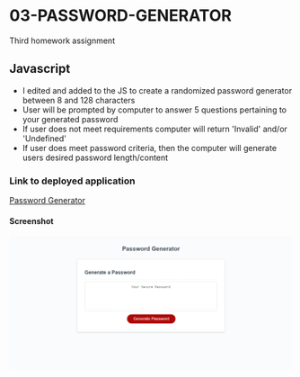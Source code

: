 # 03-PASSWORD-GENERATOR
Third homework assignment

## Javascript
- I edited and added to the JS to create a randomized password generator between 8 and 128 characters
- User will be prompted by computer to answer 5 questions pertaining to your generated password
- If user does not meet requirements computer will return 'Invalid' and/or 'Undefined'
- If user does meet password criteria, then the computer will generate users desired password length/content

### Link to deployed application 
<a href= "https://lyndseyfin.github.io/03-PASSWORD-GENERATOR/">Password Generator</a>

#### Screenshot

![screenshot](images/homework3.png)
